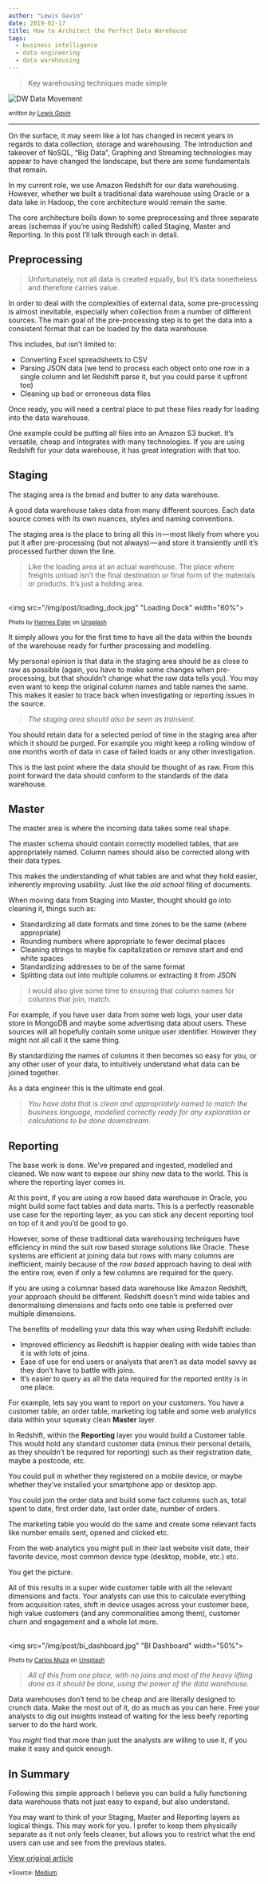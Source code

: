 ```yaml
---
author: "Lewis Gavin"
date: 2019-02-17
title: How to Architect the Perfect Data Warehouse
tags:
  - business intelligence
  - data engineering
  - data warehousing
---
```

> Key warehousing techniques made simple

![DW Data Movement](/img/post/dw_data_movement.jpg "DW Data Movement")<br>

<sub><i>written by <a href="https://medium.com/@lewisdgavin" target="_blank">Lewis Gavin</a></i></sub>
<hr>

On the surface, it may seem like a lot has changed in recent years in regards to data collection, storage and warehousing. The introduction and takeover of NoSQL, “Big Data”, Graphing and Streaming technologies may appear to have changed the landscape, but there are some fundamentals that remain.

In my current role, we use Amazon Redshift for our data warehousing. However, whether we built a traditional data warehouse using Oracle or a data lake in Hadoop, the core architecture would remain the same.

The core architecture boils down to some preprocessing and three separate areas (schemas if you’re using Redshift) called Staging, Master and Reporting. In this post I’ll talk through each in detail.

## Preprocessing

> Unfortunately, not all data is created equally, but it’s data nonetheless and therefore carries value.

In order to deal with the complexities of external data, some pre-processing is almost inevitable, especially when collection from a number of different sources. The main goal of the pre-processing step is to get the data into a consistent format that can be loaded by the data warehouse.

This includes, but isn’t limited to:

* Converting Excel spreadsheets to CSV
* Parsing JSON data (we tend to process each object onto one row in a single column and let Redshift parse it, but you could parse it upfront too)
* Cleaning up bad or erroneous data files

Once ready, you will need a central place to put these files ready for loading into the data warehouse.

One example could be putting all files into an Amazon S3 bucket. It’s versatile, cheap and integrates with many technologies. If you are using Redshift for your data warehouse, it has great integration with that too.

## Staging
The staging area is the bread and butter to any data warehouse.

A good data warehouse takes data from many different sources. Each data source comes with its own nuances, styles and naming conventions.

The staging area is the place to bring all this in — most likely from where you put it after pre-processing (but not always) — and store it transiently until it’s processed further down the line.

> Like the loading area at an actual warehouse. The place where freights unload isn’t the final destination or final form of the materials or products. It’s just a holding area.

<br><img src="/img/post/loading_dock.jpg" "Loading Dock" width="60%">

<p class="custom_blockquote"><sub>Photo by <a href="https://unsplash.com/@egla" target=_>Hannes Egler</a> on <a href="https://unsplash.com" target=_>Unsplash</a></sub></p>

It simply allows you for the first time to have all the data within the bounds of the warehouse ready for further processing and modelling.

My personal opinion is that data in the staging area should be as close to raw as possible (again, you have to make some changes when pre-processing, but that shouldn’t change what the raw data tells you). You may even want to keep the original column names and table names the same. This makes it easier to trace back when investigating or reporting issues in the source.

> <i>The staging area should also be seen as transient.</i>

You should retain data for a selected period of time in the staging area after which it should be purged. For example you might keep a rolling window of one months worth of data in case of failed loads or any other investigation.

This is the last point where the data should be thought of as raw. From this point forward the data should conform to the standards of the data warehouse.

## Master
The master area is where the incoming data takes some real shape.

The master schema should contain correctly modelled tables, that are appropriately named. Column names should also be corrected along with their data types.

This makes the understanding of what tables are and what they hold easier, inherently improving usability. Just like the <i>old school</i> filing of documents.

When moving data from Staging into Master, thought should go into cleaning it, things such as:

* Standardizing all date formats and time zones to be the same (where appropriate)
* Rounding numbers where appropriate to fewer decimal places
* Cleaning strings to maybe fix capitalization or remove start and end white spaces
* Standardizing addresses to be of the same format
* Splitting data out into multiple columns or extracting it from JSON

> I would also give some time to ensuring that column names for columns that join, match.

For example, if you have user data from some web logs, your user data store in MongoDB and maybe some advertising data about users. These sources will all hopefully contain some unique user identifier. However they might not all call it the same thing.

By standardizing the names of columns it then becomes so easy for you, or any other user of your data, to intuitively understand what data can be joined together.

As a data engineer this is the ultimate end goal.

> <i>You have data that is clean and appropriately named to match the business language, modelled correctly ready for any exploration or calculations to be done downstream.</i>

## Reporting
The base work is done. We’ve prepared and ingested, modelled and cleaned. We now want to expose our shiny new data to the world. This is where the reporting layer comes in.

At this point, if you are using a row based data warehouse in Oracle, you might build some fact tables and data marts. This is a perfectly reasonable use case for the reporting layer, as you can stick any decent reporting tool on top of it and you’d be good to go.

However, some of these traditional data warehousing techniques have efficiency in mind the suit row based storage solutions like Oracle. These systems are efficient at joining data but rows with many columns are inefficient, mainly because of the <i>row based</i> approach having to deal with the entire row, even if only a few columns are required for the query.

If you are using a columnar based data warehouse like Amazon Redshift, your approach should be different. Redshift doesn’t mind wide tables and denormalising dimensions and facts onto one table is preferred over multiple dimensions.

The benefits of modelling your data this way when using Redshift include:

* Improved efficiency as Redshift is happier dealing with wide tables than it is with lots of joins.
* Ease of use for end users or analysts that aren’t as data model savvy as they don’t have to battle with joins.
* It’s easier to query as all the data required for the reported entity is in one place.

For example, lets say you want to report on your customers. You have a customer table, an order table, marketing log table and some web analytics data within your squeaky clean <b>Master</b> layer.

In Redshift, within the <b>Reporting</b> layer you would build a Customer table. This would hold any standard customer data (minus their personal details, as they shouldn’t be required for reporting) such as their registration date, maybe a postcode, etc.

You could pull in whether they registered on a mobile device, or maybe whether they’ve installed your smartphone app or desktop app.

You could join the order data and build some fact columns such as, total spent to date, first order date, last order date, number of orders.

The marketing table you would do the same and create some relevant facts like number emails sent, opened and clicked etc.

From the web analytics you might pull in their last website visit date, their favorite device, most common device type (desktop, mobile, etc.) etc.

You get the picture.

All of this results in a super wide customer table with all the relevant dimensions and facts. Your analysts can use this to calculate everything from acquisition rates, shift in device usages across your customer base, high value customers (and any commonalities among them), customer churn and engagement and a whole lot more.

<br><img src="/img/post/bi_dashboard.jpg" "BI Dashboard" width="50%">

<p class="custom_blockquote"><sub>Photo by <a href="https://unsplash.com/@kmuza" target=_>Carlos Muza</a> on <a href="https://unsplash.com" target=_>Unsplash</a></sub></p>

> <i>All of this from one place, with no joins and most of the heavy lifting done as it should be done, using the power of the data warehouse.</i>

Data warehouses don’t tend to be cheap and are literally designed to crunch data. Make the most out of it, do as much as you can here. Free your analysts to dig out insights instead of waiting for the less beefy reporting server to do the hard work.

You <i>might</i> find that more than just the analysts are willing to use it, if you make it easy and quick enough.

## In Summary
Following this simple approach I believe you can build a fully functioning data warehouse thats not just easy to expand, but also understand.

You may want to think of your Staging, Master and Reporting layers as logical things. This may work for you. I prefer to keep them physically separate as it not only feels cleaner, but allows you to restrict what the end users can use and see from the previous states.

<a href="https://medium.com/@lewisdgavin/how-to-architect-the-perfect-data-warehouse-b3af2e01342e" class="btn" target="_blank">View original article</a><br>

<sub>*Source: <a href="https://www.medium.com" target=_>Medium</a></sub>